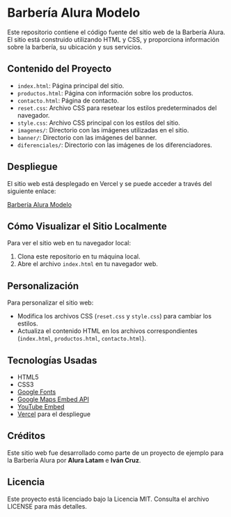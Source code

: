 # Barbería Alura Modelo

Este repositorio contiene el código fuente del sitio web de la Barbería Alura. El sitio está construido utilizando HTML y CSS, y proporciona información sobre la barbería, su ubicación y sus servicios.

## Contenido del Proyecto

- `index.html`: Página principal del sitio.
- `productos.html`: Página con información sobre los productos.
- `contacto.html`: Página de contacto.
- `reset.css`: Archivo CSS para resetear los estilos predeterminados del navegador.
- `style.css`: Archivo CSS principal con los estilos del sitio.
- `imagenes/`: Directorio con las imágenes utilizadas en el sitio.
- `banner/`: Directorio con las imágenes del banner.
- `diferenciales/`: Directorio con las imágenes de los diferenciadores.

## Despliegue

El sitio web está desplegado en Vercel y se puede acceder a través del siguiente enlace:

[Barbería Alura Modelo](https://barberia-alura-bboi6tt8q-ivanmx19s-projects.vercel.app/)

## Cómo Visualizar el Sitio Localmente

Para ver el sitio web en tu navegador local:
1. Clona este repositorio en tu máquina local.
2. Abre el archivo `index.html` en tu navegador web.

## Personalización

Para personalizar el sitio web:
- Modifica los archivos CSS (`reset.css` y `style.css`) para cambiar los estilos.
- Actualiza el contenido HTML en los archivos correspondientes (`index.html`, `productos.html`, `contacto.html`).

## Tecnologías Usadas

- HTML5
- CSS3
- [Google Fonts](https://fonts.googleapis.com)
- [Google Maps Embed API](https://developers.google.com/maps/documentation/embed/start)
- [YouTube Embed](https://www.youtube.com/)
- [Vercel](https://vercel.com) para el despliegue

## Créditos

Este sitio web fue desarrollado como parte de un proyecto de ejemplo para la Barbería Alura por **Alura Latam** e **Iván Cruz**.

## Licencia

Este proyecto está licenciado bajo la Licencia MIT. Consulta el archivo LICENSE para más detalles.
